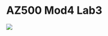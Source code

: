 # AZ500 Mod4 Lab3

<a href="https://portal.azure.com/#create/Microsoft.Template/uri/https%3A%2F%2Fraw.githubusercontent.com%2FGoDeploy%2FAZ500%2Fmaster%2FAZ500%20Mod4%20Lab3%2Ftemplate.json
" target="_blank">
    <img src="http://azuredeploy.net/deploybutton.png"/>
</a>
